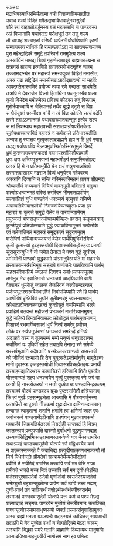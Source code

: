 सञ्जयः  
मद्राधिपस्याधिरथिर्महात्मा वचो निशम्याप्रियमप्रतीतः  
उवाच शल्यं विदितं ममैतद्यथाविधावर्जुनवासुदेवौ  
शौरे रथं वाहयतोऽर्जुनस्य बलं महास्त्राणि च पाण्डवस्य  
अहं विजानामि यथावदद्य परोक्षभूतं तव तत्तु शल्य  
तौ चाप्यहं शस्त्रभृतां वरिष्ठौ व्यपेतभीर्योधयिष्यामि कृष्णौ  
सन्तापयत्यभ्यधिकं हि रामाच्छापोऽद्य मां ब्राह्मणसत्तमाच्च  
पुरा महेन्द्राद्रिवरे समुद्रे तपस्विनं राममुपेत्य शल्य  
अस्त्रार्थिनं मामद्य शिष्यं गृहाणेत्यथाब्रुवं ब्राह्मणच्छद्मना च  
तत्रावसं ब्राह्मण इत्यविप्रो ब्रह्मास्त्रलोभादनृतेन चाहम्  
तज्जामदग्न्येन परं महास्त्रं समन्त्रयुक्तं विहितं ममासीत्  
अस्त्रं यदा तद्विदितं ममासीत्तदाऽब्रवीद्ब्राह्मणो मां महर्षिः  
आपद्गतेनास्त्रमिदं प्रयोज्यं त्वया रणे गच्छता साधयेति  
तत्रापि मे देवराजेन विघ्नो हितार्थिना फल्गुनस्यैव शल्य  
कृतो विभेदेन ममोरुमेत्य प्रविश्य कीटस्य तनुं विरूपाम्  
गुरोर्भयाच्चापि न चेलिवानहं तथैव बुद्धो ददृशे स विप्रः  
स धैर्ययुक्तं प्रसमीक्ष्य मां वै न त्वं विप्रः कोऽसि सत्यं वदेति  
तस्मै तदाऽऽत्मानमहं यथावदाख्यातवान्सूत इत्येव शल्य  
स मां निशम्याथ महातपस्वी संशप्तवान्रोषपरीतचेताः  
सूतोपधाच्चाप्तमिदं महास्त्रं न कर्मकाले प्रतिभास्यतीति  
अन्यत्र तु स्यात्तव मृत्युकालादब्राह्मणे ब्रह्म न हि ध्रुवं स्यात्  
तदद्य पर्यापततीव मेऽस्त्रमुपस्थितेऽस्मिंस्तुमुले विमर्दे  
ध्रुवं कुरूणामयमन्तकालो महाभयश्शोणितौघप्रवाही  
ध्रुवः क्षयः क्षत्रियपुङ्गवानां महाभयोऽयं समुपस्थितोऽद्य  
अस्त्रं हि मे न प्रतिभामुपैति येन क्षयं शत्रुगणान्नयिष्ये  
तस्मात्तदासादय मद्रराज दिव्यं धनुर्यस्य महेषवश्च  
अस्त्राणि दिव्यानि च सन्ति यस्मिंस्तस्मिन्रथं प्रापय शीघ्रमद्य  
श्रोष्यन्तीमं कथ्यमानं विचित्रं यावद्भूमौ भवितारो मनुष्याः  
शल्योग्रधन्वानमहं वरिष्ठं तरस्विनं भीममसह्यवीर्यम्  
सत्यप्रतिज्ञं युधि पाण्डवेयं धनञ्जयं मृत्युवशं नयिष्ये  
अपाम्पतिर्वेगवानप्रमेयो निमज्जयिष्यन्बहुलाः प्रजा इव  
महारवं यः कुरुते समुद्रो वेलेव तं वारयाम्यप्रमेयम्  
प्रमुञ्चन्तं बाणसङ्घानमोघान्मर्मच्छिदः प्रवरान् कङ्कपत्रान्  
कुन्तीपुत्रं प्रतियोत्स्यामि युद्धे ज्याकर्षिणामुत्तमं मर्त्यलोके  
एवं बलेनातिबलं महास्त्रं समुद्रकल्पं सुदुरापमुग्रम्  
शरौघिणं पार्थिवान्मज्जयन्तं वेलेव पार्थमिषुभिर्वारयिष्ये  
कृती कृतास्त्रो दृढहस्तयोधी दिव्यास्त्रविच्छ्वेतहयः प्रमाथी  
सुरासुरान्युधि वै यो जयेत तेनाद्य मे पश्य युद्धं सुघोरम्  
अभीर्मानी पाण्डवो युद्धकामो योऽमानुषैरस्यति मां महास्त्रैः  
तस्यास्त्रमस्त्रैरभिभूय सङ्ख्ये बाणोत्तमैः पातयिष्यामि पार्थम्  
सहस्ररश्मिप्रतिमं ज्वलन्तं दिशश्च सर्वाः प्रतपन्तमुग्रम्  
तमोनुदं मेघ इवातिमात्रो धनञ्जयं छादयिष्यामि बाणैः  
वैश्वानरं धूमकेतुं ज्वलन्तं तेजस्विनं नरवीरान्दहन्तम्  
पर्जन्यभूतश्शरवर्षैर्यथाऽग्निं निर्वापयिष्यामि रणे हि पार्थम्  
आशीविषं दृष्टिविषं सुघोरं सुतीक्ष्णदंष्ट्रं ज्वलनप्रभावम्  
क्रोधात्प्रदीप्तानलवद्दहन्तं कुन्तीसुतं शमयिष्यामि भल्लैः  
प्रवाहिणं बलवन्तं महौजसं प्रभञ्जनं मातरिश्वानमुग्रम्  
युद्धे सहिष्ये हिमवानिवाचलः क्रोधोद्धतं पार्थममृष्यमाणम्  
विशारदं रथमार्गेष्वसक्तं धुर्यं नित्यं समरेषु प्रवीरम्  
लोके वरं सर्वधनुर्धराणां धनञ्जयं समरेऽहं हनिष्ये  
अद्याहवे यस्य न तुल्यमन्यं मन्ये मनुष्यं धनुराददानम्  
सर्वामिमां यः पृथिवीं सहेत तथाऽपि तेनाद्य रणे समेष्ये  
यस्सर्वभूतानि सदैवतानि प्रस्थेऽजयत्खाण्डवे सव्यसाची  
को जीवितं रक्षमाणो हि तेन युयुत्सतेऽस्त्रैर्मानुषैर् मामृतेऽन्यः  
मानी दृढास्त्रः कृतहस्तयोधी दिव्यास्त्रविच्छ्वेतहयः प्रमाथी  
तस्याहमद्यातिरथस्य कायाच्छिरो हरिष्यामि शितैः पृषत्कैः  
योत्स्याम्यहं शल्य धनञ्जयेन मृत्युं पुरस्कृत्य रणे जयं वा  
अन्यो हि नास्त्येकरथो न मत्तो युध्येत यः पाण्डवमिन्द्रकल्पम्  
तस्याहवे पौरुषं पाण्डवस्य ब्रूयाः पृष्टस्समितौ क्षत्रियाणाम्  
किं त्वं मूर्खः प्रहसन्मूढचेता आख्यासि मे पौरुषमर्जुनस्य  
अत्यप्रियो यः पुरुषो नीचकर्मा क्षुद्रः क्षेप्ता क्षमिणामक्षमावान्  
हन्यामहं त्वादृशानां शतानि क्षमामि त्वा क्षमिणां काल एषः  
अवोचस्त्वं पाण्डवार्थेऽप्रियाणि प्रधर्षयन् मूढवत्पापकर्मा  
मय्यार्जवे जिह्ममतिर्यतस्त्वं मित्रद्रोही साप्तपदं हि मित्रम्  
कालस्त्वयं प्रत्युपयाति दारुणो दुर्योधनो युद्धमुपागमद्यत्  
तस्यार्थसिद्धिमभिकाङ्क्षमाणस्तमन्वेष्ये यत्र चैकान्तमस्ति  
तथाऽप्यहं पाण्डववासुदेवौ योत्स्ये रणे मद्विधस्यैव कर्म  
न प्राकृतस्सज्जते वै कदाचिद्यः प्रत्युदीयात्कृष्णधनञ्जयौ तौ  
मित्रं मिधेर्नन्दतेः प्रीयतेर्वा सन्त्रायतेर्मन्यतेर्मोदतेर्वा  
ब्रवीमि ते सर्वमिदं ममास्ति तच्चापि सर्वं मम वेत्ति राजा  
प्रमीयते भजते यच्च मित्रं तच्चापि सर्वं मम दुर्योधनेऽस्ति  
शतेश्शत्रुश्शासतेर्वा सदेर्वा शृणोतोर्वा श्वसतेस्स्यन्दतेर्वा  
श्रमेश्शुचो बहुशस्सूदतेश्च प्रायेण सर्वं त्वयि तच्च मह्यम्  
दुर्योधनार्थं तव चाप्रियार्थं यशोऽर्थमर्थार्थमपीश्वरार्थम्  
तस्मादहं पाण्डववासुदेवौ योत्स्ये यत्तः कर्म च पश्य मेऽद्य  
शल्याद्याहं सङ्गतः पाण्डवेन मुच्येयं चेज्जीवमानः कथञ्चित्  
शश्वन्मृत्योस्स्यामनाधृष्यरूपो व्यक्तं तस्मात्संयुगाद्विप्रमुक्तः  
अस्त्रं ब्राह्मं मनसा यञ्जपन्वै यदाऽस्यते क्रोधितस् सव्यसाची  
तदाऽपि मे नैव मुच्येत पार्थो न चेत्पतेद्विषमे मेऽद्य चक्रम्  
अस्त्राणि विद्ध्वा समरे गतानि ब्राह्माणि दिव्यान्यथ मानुषाणि  
आसादयिष्याम्यहमुग्रवीर्यं नागोत्तमं नाग इव प्रभिन्नः  
